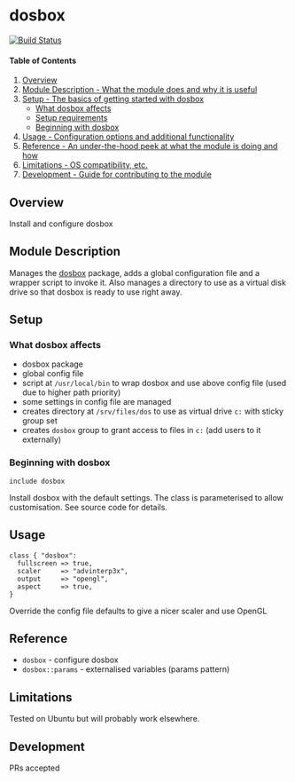 # dosbox
[![Build Status](https://travis-ci.org/GeoffWilliams/puppet-dosbox.svg)](https://travis-ci.org/GeoffWilliams/puppet-dosbox)

#### Table of Contents

1. [Overview](#overview)
2. [Module Description - What the module does and why it is useful](#module-description)
3. [Setup - The basics of getting started with dosbox](#setup)
    * [What dosbox affects](#what-dosbox-affects)
    * [Setup requirements](#setup-requirements)
    * [Beginning with dosbox](#beginning-with-dosbox)
4. [Usage - Configuration options and additional functionality](#usage)
5. [Reference - An under-the-hood peek at what the module is doing and how](#reference)
5. [Limitations - OS compatibility, etc.](#limitations)
6. [Development - Guide for contributing to the module](#development)

## Overview

Install and configure dosbox

## Module Description

Manages the [dosbox](http://www.dosbox.com/) package, adds a global configuration file and a wrapper script to invoke it.  Also manages a directory to use as a virtual disk drive so that dosbox is ready to use right away.

## Setup

### What dosbox affects

* dosbox package
* global config file
* script at `/usr/local/bin` to wrap dosbox and use above config file (used due to higher path priority)
* some settings in config file are managed
* creates directory at `/srv/files/dos` to use as virtual drive `c:` with sticky group set
* creates `dosbox` group to grant access to files in `c:` (add users to it externally)


### Beginning with dosbox

```puppet
include dosbox
```

Install dosbox with the default settings.  The class is parameterised to allow customisation.  See source code for details.

## Usage
```puppet
class { "dosbox":
  fullscreen => true,
  scaler     => "advinterp3x",
  output     => "opengl",
  aspect     => true,
}
```
Override the config file defaults to give a nicer scaler and use OpenGL

## Reference
* `dosbox` - configure dosbox
* `dosbox::params` - externalised variables (params pattern)

## Limitations

Tested on Ubuntu but will probably work elsewhere.

## Development

PRs accepted
